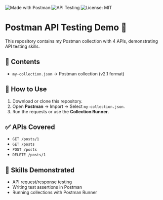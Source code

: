 ![Made with Postman](https://img.shields.io/badge/Made%20with-Postman-orange?logo=postman)
![API Testing](https://img.shields.io/badge/API-Testing-blue)
![License: MIT](https://img.shields.io/badge/License-MIT-green)

# Postman API Testing Demo 🚀

This repository contains my Postman collection with 4 APIs, demonstrating API testing skills.

## 📂 Contents
- `my-collection.json` → Postman collection (v2.1 format)

## 🚀 How to Use
1. Download or clone this repository.
2. Open **Postman** → Import → Select `my-collection.json`.
3. Run the requests or use the **Collection Runner**.

## ✅ APIs Covered
- `GET /posts/1`
- `GET /posts`
- `POST /posts`
- `DELETE /posts/1`

## 🧪 Skills Demonstrated
- API request/response testing  
- Writing test assertions in Postman  
- Running collections with Postman Runner  
